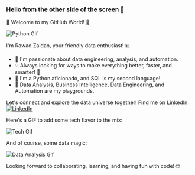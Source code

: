 ### Hello from the other side of the screen 👋

🚀 Welcome to my GitHub World! 🚀

![Python Gif](https://giphy.com/gifs/pudgypenguins-lie-dev-data-doesnt-LaVp0AyqR5bGsC5Cbm")

I'm Rawad Zaidan, your friendly data enthusiast! 📊

- 🌟 I'm passionate about data engineering, analysis, and automation.
- 💡 Always looking for ways to make everything better, faster, and smarter! 🚀
- 🐍 I'm a Python aficionado, and SQL is my second language!
- 💼 Data Analysis, Business Intelligence, Data Engineering, and Automation are my playgrounds.

Let's connect and explore the data universe together! Find me on LinkedIn:
[![LinkedIn](https://img.shields.io/badge/LinkedIn-Connect-blue)](https://www.linkedin.com/in/rawad-zeidan/)

Here's a GIF to add some tech flavor to the mix:

![Tech Gif](https://media.giphy.com/media/ZG719DLM6Zk8b2NhB6/giphy.gif)

And of course, some data magic:

![Data Analysis Gif](https://media.giphy.com/media/KyBX9tojHbALPepJQO/giphy.gif)

Looking forward to collaborating, learning, and having fun with code! 🤓
